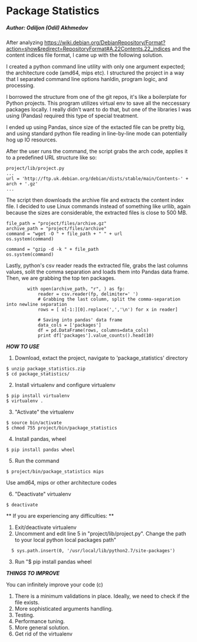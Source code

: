 # Package Statistics
##### Author: Odiljon (Odil) Akhmedov


After analyzing https://wiki.debian.org/DebianRepository/Format?action=show&redirect=RepositoryFormat#A.22Contents.22_indices 
and the content indices file format, I came up with the following solution.

I created a python command line utility with only one argument expected; the architecture code (amd64, mips etc).
I structured the project in a way that I separated command line options hanldin, program logic, and processing.

I borrowed the structure from one of the git repos, it's like a boilerplate for Python projects.
This program utilizes virtual env to save all the neccessary packages locally. I really didn't want to do that, but one of the libraries I was using (Pandas) required this type of special treatment.

I ended up using Pandas, since size of the extacted file can be pretty big, and using standard python file reading in line-by-line mode can potentially hog up IO resources.

After the user runs the command, the script grabs the arch code, applies it to a predefined URL structure like so:

```
project/lib/project.py 
...
url = 'http://ftp.uk.debian.org/debian/dists/stable/main/Contents-' + arch + '.gz'
...

```

The script then downloads the archive file and extracts the content index file. 
I decided to use Linux commands instead of something like urllib, again because the sizes are considerable, the extracted files is close to 500 MB.


```
file_path = "project/files/archive.gz"
archive_path = "project/files/archive"
command = "wget -O " + file_path + " " + url
os.system(command)

command = "gzip -d -k " + file_path
os.system(command)

```

Lastly, python's csv reader reads the extracted file, grabs the last columns values, solit the comma separation and loads them into Pandas data frame.
Then, we are grabbing the top ten packages. 

```
        with open(archive_path, "r", ) as fp:
            reader = csv.reader(fp, delimiter=' ')
            # Grabbing the last column, split the comma-separation into newline separation
            rows = [ x[-1:][0].replace(',','\n') for x in reader] 
            
            # Saving into pandas' data frame
            data_cols = ['packages']
            df = pd.DataFrame(rows, columns=data_cols)
            print df['packages'].value_counts().head(10)
```

***HOW TO USE***

1. Download, extact the project, navigate to 'package_statistics' directory
```
$ unzip package_statistics.zip
$ cd package_statistics/
```
2. Install virtualenv and configure virtualenv

```
$ pip install virtualenv 
$ virtualenv .
```

3. "Activate" the virtualenv 
```
$ source bin/activate
$ chmod 755 project/bin/package_statistics
``` 

4. Install pandas, wheel
```
$ pip install pandas wheel
```

5. Run the command
```
$ project/bin/package_statistics mips
```
Use amd64, mips or other architecture codes

6. "Deactivate" virtualenv
```
$ deactivate
```

** If you are experiencing any difficulties: **
 1. Exit/deactivate virtualenv
 2. Uncomment and edit line 5 in "project/lib/project.py". Change the path to your local python local packages path"
```
  5 sys.path.insert(0, '/usr/local/lib/python2.7/site-packages')
```
 3. Run "$ pip install pandas wheel

***THINGS TO IMPROVE***

You can infinitely improve your code (c)

1. There is a minimum validations in place. Ideally, we need to check if the file exists.
2. More sophisticated arguments handling.
3. Testing. 
4. Performance tuning.
5. More general solution. 
6. Get rid of the virtualenv
